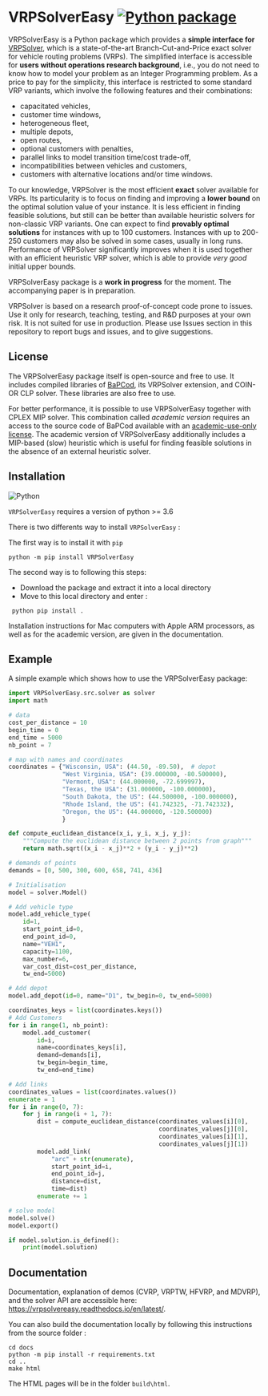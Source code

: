 # VRPSolverEasy [![Python package](https://github.com/inria-UFF/VRPSolverEasy/actions/workflows/python-package.yml/badge.svg)](https://github.com/inria-UFF/VRPSolverEasy/actions/workflows/python-package.yml)

VRPSolverEasy is a Python package which provides a **simple interface for** [VRPSolver](https://vrpsolver.math.u-bordeaux.fr/), which is a state-of-the-art Branch-Cut-and-Price exact solver for vehicle routing problems (VRPs). The simplified interface is accessible for **users without operations research background**, i.e., you do not need to know how to model your problem as an Integer Programming problem. As a price to pay for the simplicity, this interface is restricted to some standard VRP variants, which involve the following features and their combinations:
* capacitated vehicles,
* customer time windows,
* heterogeneous fleet,
* multiple depots,
* open routes, 
* optional customers with penalties,
* parallel links to model transition time/cost trade-off,
* incompatibilities between vehicles and customers,
* customers with alternative locations and/or time windows.

To our knowledge, VRPSolver is the most efficient **exact** solver available for VRPs. Its particularity is to focus on finding and improving a **lower bound** on the optimal solution value of your instance. It is less efficient in finding feasible solutions, but still can be better than available heuristic solvers for non-classic VRP variants. One can expect to find **provably optimal solutions** for instances with up to 100 customers. Instances with up to 200-250 customers may also be solved in some cases, usually in long runs. Performance of VRPSolver significantly improves when it is used together with an efficient heuristic VRP solver, which is able to provide *very good* initial upper bounds. 

VRPSolverEasy package is a **work in progress** for the moment. The accompanying paper is in preparation. 

VRPSolver is based on a research proof-of-concept code prone to issues. Use it only for research, teaching, testing, and R&D purposes at your own risk. It is not suited for use in production. Please use Issues section in this repository to report bugs and issues, and to give suggestions. 

## License

The VRPSolverEasy package itself is open-source and free to use. It includes compiled libraries of [BaPCod](https://bapcod.math.u-bordeaux.fr/), its VRPSolver extension, and COIN-OR CLP solver. These libraries are also free to use.  

For better performance, it is possible to use VRPSolverEasy together with CPLEX MIP solver. This combination called *academic version* requires an access to the source code of BaPCod available with an [academic-use-only license](https://bapcod.math.u-bordeaux.fr/#licence). The academic version of VRPSolverEasy additionally includes a MIP-based (slow) heuristic which is useful for finding feasible solutions in the absence of an external heuristic solver. 

## Installation 

![Python](https://upload.wikimedia.org/wikipedia/commons/c/c3/Python-logo-notext.svg)

`VRPSolverEasy` requires a version of python  >= 3.6

There is two differents way to install `VRPSolverEasy` :

The first way is to install it with `pip` 
```
python -m pip install VRPSolverEasy
```
The second way is to following this steps:

- Download the package and extract it into a local directory
- Move to this local directory and enter :
```
 python pip install .
```

Installation instructions for Mac computers with Apple ARM processors, as well as for the academic version, are given in the documentation.

## Example 

A simple example which shows how to use the VRPSolverEasy package:

```python
import VRPSolverEasy.src.solver as solver
import math

# data
cost_per_distance = 10
begin_time = 0
end_time = 5000
nb_point = 7

# map with names and coordinates
coordinates = {"Wisconsin, USA": (44.50, -89.50),  # depot
               "West Virginia, USA": (39.000000, -80.500000),
               "Vermont, USA": (44.000000, -72.699997),
               "Texas, the USA": (31.000000, -100.000000),
               "South Dakota, the US": (44.500000, -100.000000),
               "Rhode Island, the US": (41.742325, -71.742332),
               "Oregon, the US": (44.000000, -120.500000)
               }

def compute_euclidean_distance(x_i, y_i, x_j, y_j):
    """Compute the euclidean distance between 2 points from graph"""
    return math.sqrt((x_i - x_j)**2 + (y_i - y_j)**2)

# demands of points
demands = [0, 500, 300, 600, 658, 741, 436]

# Initialisation
model = solver.Model()

# Add vehicle type
model.add_vehicle_type(
    id=1,
    start_point_id=0,
    end_point_id=0,
    name="VEH1",
    capacity=1100,
    max_number=6,
    var_cost_dist=cost_per_distance,
    tw_end=5000)

# Add depot
model.add_depot(id=0, name="D1", tw_begin=0, tw_end=5000)

coordinates_keys = list(coordinates.keys())
# Add Customers
for i in range(1, nb_point):
    model.add_customer(
        id=i,
        name=coordinates_keys[i],
        demand=demands[i],
        tw_begin=begin_time,
        tw_end=end_time)

# Add links
coordinates_values = list(coordinates.values())
enumerate = 1
for i in range(0, 7):
    for j in range(i + 1, 7):
        dist = compute_euclidean_distance(coordinates_values[i][0],
                                          coordinates_values[j][0],
                                          coordinates_values[i][1],
                                          coordinates_values[j][1])
        model.add_link(
            "arc" + str(enumerate),
            start_point_id=i,
            end_point_id=j,
            distance=dist,
            time=dist)
        enumerate += 1

# solve model
model.solve()
model.export()

if model.solution.is_defined():
    print(model.solution)
```
## Documentation

Documentation, explanation of demos (CVRP, VRPTW, HFVRP, and MDVRP), and the solver API are accessible here: https://vrpsolvereasy.readthedocs.io/en/latest/. 

You can also build the documentation locally by following this instructions from the source folder :

```
cd docs
python -m pip install -r requirements.txt
cd ..
make html
```

The HTML pages will be in the folder `build\html`.
